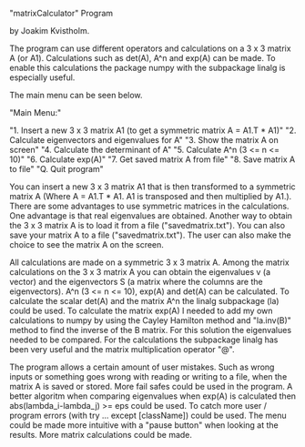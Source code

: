 
"matrixCalculator" Program

by Joakim Kvistholm.

The program can use different operators and calculations on a 3 x 3 matrix A
(or A1). Calculations such as det(A), A^n and exp(A) can be made. To enable this 
calculations the package numpy with the subpackage linalg is especially useful.

The main menu can be seen below.

"Main Menu:"

"1. Insert a new 3 x 3 matrix  A1 (to get a symmetric matrix A = A1.T * A1)"
"2. Calculate eigenvectors and eigenvalues for A"
"3. Show the matrix A on screen"
"4. Calculate the determinant of A"
"5. Calculate A^n (3 <= n <= 10)"
"6. Calculate exp(A)"
"7. Get saved matrix A from file"
"8. Save matrix A to file"
"Q. Quit program"

You can insert a new 3 x 3 matrix A1 that is then transformed to a symmetric
matrix A (Where A = A1.T * A1. A1 is transposed and then multiplied by A1.).
There are some advantages to use symmetric matrices in the calculations. One
advantage is that real eigenvalues are obtained. Another way to obtain the
3 x 3 matrix A is to load it from a file ("savedmatrix.txt"). You can also
save your matrix A to a file ("savedmatrix.txt"). The user can also make the 
choice to see the matrix A on the screen.

All calculations are made on a symmetric 3 x 3 matrix A. Among the matrix calculations 
on the 3 x 3 matrix A you can obtain the eigenvalues v (a vector) and the eigenvectors 
S (a matrix where the columns are the eigenvectors). A^n (3 <= n <= 10), exp(A) and 
det(A) can be calculated. To calculate the scalar det(A) and the matrix A^n the linalg 
subpackage (la) could be used. To calculate the matrix exp(A) I needed to add my own 
calculations to numpy by using the Cayley Hamilton method and "la.inv(B)" method to 
find the inverse of the B matrix. For this solution the eigenvalues needed to be 
compared. For the calculations the subpackage linalg has been very useful and the 
matrix multiplication operator "@".

The program allows a certain amount of user mistakes. Such as wrong inputs or something
goes wrong with reading or writing to a file, when the matrix A is saved or stored.
More fail safes could be used in the program. A better algoritm when comparing
eigenvalues when exp(A) is calculated then abs(lambda_i-lambda_j) >= eps could be used.
To catch more user / program errors (with try ... except [className]) could be used. The 
menu could be made more intuitive with a "pause button" when looking at the results. More
matrix calculations could be made.

